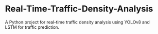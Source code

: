 # Real-Time-Traffic-Density-Analysis
A Python project for real-time traffic density analysis using YOLOv8 and LSTM for traffic prediction.
